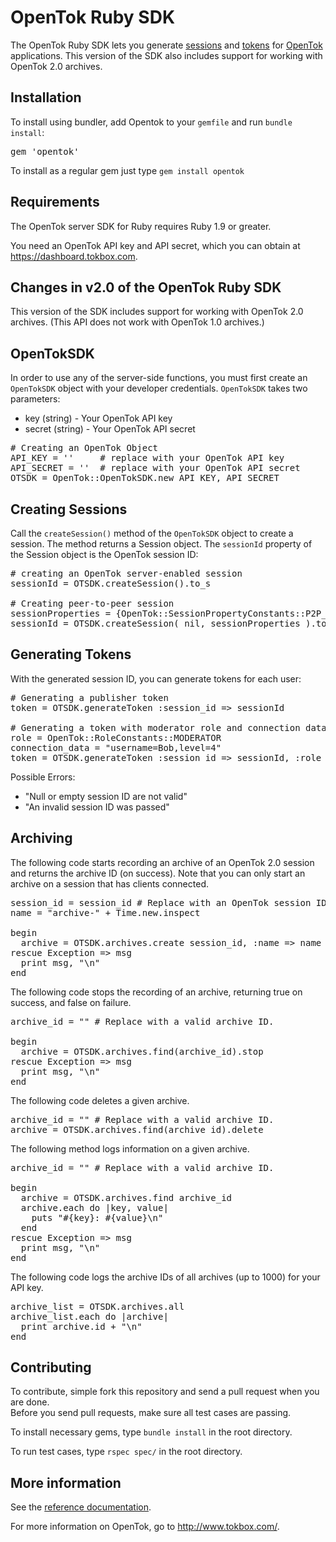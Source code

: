 # OpenTok Ruby SDK

The OpenTok Ruby SDK lets you generate [sessions](http://tokbox.com/opentok/tutorials/create-session/) and
[tokens](http://tokbox.com/opentok/tutorials/create-token/) for [OpenTok](http://www.tokbox.com/) applications.
This version of the SDK also includes support for working with OpenTok 2.0 archives.


## Installation

To install using bundler, add Opentok to your `gemfile` and run `bundle install`:
<pre>
gem 'opentok'
</pre>

To install as a regular gem just type `gem install opentok`


## Requirements

The OpenTok server SDK for Ruby requires Ruby 1.9 or greater.

You need an OpenTok API key and API secret, which you can obtain at <https://dashboard.tokbox.com>.

## Changes in v2.0 of the OpenTok Ruby SDK

This version of the SDK includes support for working with OpenTok 2.0 archives. (This API does not work
with OpenTok 1.0 archives.)

## OpenTokSDK

In order to use any of the server-side functions, you must first create an `OpenTokSDK` object with
your developer credentials. `OpenTokSDK` takes two parameters:

* key (string) - Your OpenTok API key
* secret (string) - Your OpenTok API secret

<pre>
# Creating an OpenTok Object
API_KEY = ''     # replace with your OpenTok API key
API_SECRET = ''  # replace with your OpenTok API secret
OTSDK = OpenTok::OpenTokSDK.new API_KEY, API_SECRET
</pre>

## Creating Sessions
Call the `createSession()` method of the `OpenTokSDK` object to create a session. The method returns a Session object.
The `sessionId` property of the Session object is the OpenTok session ID:
<pre>
# creating an OpenTok server-enabled session
sessionId = OTSDK.createSession().to_s

# Creating peer-to-peer session
sessionProperties = {OpenTok::SessionPropertyConstants::P2P_PREFERENCE => "enabled"}
sessionId = OTSDK.createSession( nil, sessionProperties ).to_s
</pre>

## Generating Tokens
With the generated session ID, you can generate tokens for each user:

<pre>
# Generating a publisher token
token = OTSDK.generateToken :session_id => sessionId
 
# Generating a token with moderator role and connection data
role = OpenTok::RoleConstants::MODERATOR
connection_data = "username=Bob,level=4"
token = OTSDK.generateToken :session_id => sessionId, :role => role, :connection_data => connection_data
</pre>

Possible Errors:

* "Null or empty session ID are not valid"  
* "An invalid session ID was passed"

## Archiving

The following code starts recording an archive of an OpenTok 2.0 session
and returns the archive ID (on success). Note that you can only start an archive
on a session that has clients connected.

<pre>
session_id = session_id # Replace with an OpenTok session ID.
name = "archive-" + Time.new.inspect

begin
  archive = OTSDK.archives.create session_id, :name => name
rescue Exception => msg
  print msg, "\n"
end
</pre>

The following code stops the recording of an archive, returning
true on success, and false on failure.

<pre>
archive_id = "" # Replace with a valid archive ID.

begin
  archive = OTSDK.archives.find(archive_id).stop
rescue Exception => msg
  print msg, "\n"
end
</pre>

The following code deletes a given archive.

<pre>
archive_id = "" # Replace with a valid archive ID.
archive = OTSDK.archives.find(archive_id).delete
</pre>

The following method logs information on a given archive.

<pre>
archive_id = "" # Replace with a valid archive ID.

begin
  archive = OTSDK.archives.find archive_id
  archive.each do |key, value|
    puts "#{key}: #{value}\n"
  end
rescue Exception => msg
  print msg, "\n"
end
</pre>

The following code logs the archive IDs of all archives (up to 1000)
for your API key.

<pre>
archive_list = OTSDK.archives.all
archive_list.each do |archive|
  print archive.id + "\n"
end
</pre>


## Contributing
To contribute, simple fork this repository and send a pull request when you are done.  
Before you send pull requests, make sure all test cases are passing.  

To install necessary gems, type `bundle install` in the root directory.  

To run test cases, type `rspec spec/` in the root directory.   


## More information

See the [reference documentation](doc/reference.md).

For more information on OpenTok, go to <http://www.tokbox.com/>.
